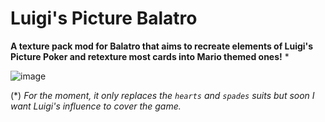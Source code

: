 # Luigi's Picture Balatro
**A texture pack mod for Balatro that aims to recreate elements of Luigi's Picture Poker and retexture most cards into Mario themed ones!** *

![image](https://github.com/user-attachments/assets/ebeb60f6-4edc-4620-a14f-dbe3e485dbec)

(*) *For the moment, it only replaces the `hearts` and `spades` suits but soon I want Luigi's influence to cover the game.*
